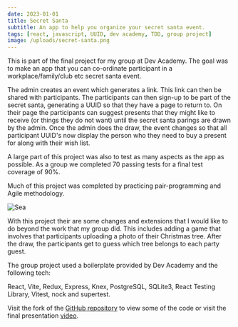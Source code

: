 ```yaml
---
date: 2023-01-01
title: Secret Santa
subtitle: An app to help you organize your secret santa event.
tags: [react, javascript, UUID, dev academy, TDD, group project]
image: /uploads/secret-santa.png
---
```

This is part of the final project for my group at Dev Academy. The goal was to make an app that you can co-ordinate participant in a workplace/family/club etc secret santa event.

The admin creates an event which generates a link. This link can then be shared with participants. The participants can then sign-up to be part of the secret santa, generating a UUID so that they have a page to return to. On their page the participants can suggest presents that they might like to receive (or things they do not want) until the secret santa parings are drawn by the admin. Once the admin does the draw, the event changes so that all participant UUID's now display the person who they need to buy a present for along with their wish list.

A large part of this project was also to test as many aspects as the app as possible. As a group we completed 70 passing tests for a final test coverage of 90%.

Much of this project was completed by practicing pair-programming and Agile methodology.&nbsp;

![Sea](/uploads/createevent.png)

With this project their are some changes and extensions that I would like to do beyond the work that my group did. This includes adding a game that involves that participants uploading a photo of their Christmas tree. After the draw, the participants get to guess which tree belongs to each party guest.

The group project used a boilerplate provided by Dev Academy and the following tech:

React, Vite, Redux, Express, Knex, PostgreSQL, SQLite3, React Testing Library, Vitest, nock and supertest.

Visit the fork of the [GitHub repository](https://github.com/eleanor-tosh/secret-santa-project) to view some of the code or visit the final presentation [video](https://www.youtube.com/watch?v=ubjFYWcS_Ew&amp;ab_channel=DevAcademyAotearoa).